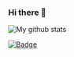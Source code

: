 ### Hi there 👋

![My github stats](https://github-readme-stats.vercel.app/api?username=fabiomoc&show_icons=true)

[![Badge](https://img.shields.io/badge/%F0%9F%9A%80-rocketseat-8257e6?style=for-the-badge&amp;labelColor=121214)](https://app.rocketseat.com.br/me/fabioalves)

<!--
**fabiomoc/fabiomoc** is a ✨ _special_ ✨ repository because its `README.md` (this file) appears on your GitHub profile.

Here are some ideas to get you started:

- 🔭 I’m currently working on ...
- 🌱 I’m currently learning ...
- 👯 I’m looking to collaborate on ...
- 🤔 I’m looking for help with ...
- 💬 Ask me about ...
- 📫 How to reach me: ...
- 😄 Pronouns: ...
- ⚡ Fun fact: ...
-->
